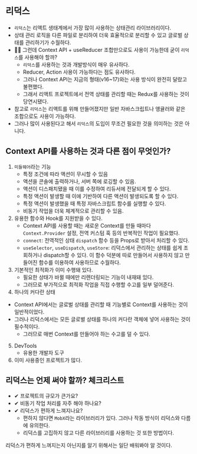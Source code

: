 # `리덕스`

-   `리덕스`는 리액트 생태계에서 가장 많이 사용하는 상태관리 라이브러리이다.
-   상태 관리 로직을 다른 파일로 분리하여 더욱 효율적으로 분리할 수 있고 글로벌 상태를 관리하기가 수월하다.
-   🤷‍♂️ 그런데 Context API + useReducer 조합만으로도 사용이 가능한데 굳이 `리덕스`를 사용해야 할까?
    -   `리덕스`를 사용하는 것과 개발방식이 매우 유사하다.
    -   Reducer, Action 사용이 가능하다는 점도 유사하다.
    -   그러나 Context API는 지금의 형태(v16~17)와는 사용 방식이 완전히 달랐고 불편했다.
    -   그래서 리액트 프로젝트에서 전역 상태를 관리할 때는 Redux를 사용하는 것이 당연시됐다.
-   참고로 `리덕스`는 리액트를 위해 만들어졌지만 일반 자바스크립트나 앵귤러와 같은 조합으로도 사용이 가능하다.
-   그러나 많이 사용된다고 해서 `리덕스`의 도입이 무조건 필요한 것을 의미하는 것은 아니다.

## Context API를 사용하는 것과 다른 점이 무엇인가?

1. `미들웨어`라는 기능
    - 특정 조건에 따라 액션이 무시할 수 있음
    - 액션을 콘솔에 출력하거나, 서버 쪽에 로깅할 수 있음.
    - 액션이 디스패치됐을 때 이를 수정하여 리듀서에 전달되게 할 수 있다.
    - 특정 액션이 발생할 때 이에 기반하여 다른 액션이 발생되도록 할 수 있다.
    - 특정 액션이 발생했을 때 특정 자바스크립트 함수를 실행할 수 있다.
    - 비동기 작업을 더욱 체계적으로 관리할 수 있음.
2. 유용한 함수와 Hook를 지원받을 수 있다.
    - Context API를 사용할 때는 새로운 Context를 만들 때마다 `Context.Provider` 설정, 전역 커스텀 훅 등의 반복적인 작업이 필요했다.
    - `connect`: 전역적인 상태 `dispatch` 함수 등을 Props로 받아서 처리할 수 있다.
    - `useSelector`, `useDispatch`, `useStore`: 리덕스에서 관리하는 상태를 쉽게 조회하거나 dispatch할 수 있다. 이 함수 덕분에 따로 만들어서 사용하지 않고 만들어진 함수를 이용하여 사용하므로 수월하다.
3. 기본적인 최적화가 이미 수행돼 있다.
    - 필요한 상태가 바뀔 때에만 리렌더링되는 기능이 내재돼 있다.
    - 그러므로 부가적으로 최적화 작업을 직접 수행할 수고를 일부 덜어준다.
4. 하나의 커다란 상태

-   Context API에서는 글로벌 상태를 관리할 때 기능별로 Context를 사용하는 것이 일반적이었다.
-   그러나 리덕스에서는 모든 글로벌 상태를 하나의 커다란 객체에 넣어 사용하는 것이 필수적이다.
    -   그러므로 매번 Context를 만들어야 하는 수고를 덜 수 있다.

5. DevTools
    - 유용한 개발자 도구
6. 이미 사용중인 프로젝트가 많다.

## 리덕스는 언제 써야 할까? 체크리스트

-   ✔ 프로젝트의 규모가 큰가요?
-   ✔ 비동기 작업 처리를 자주 해야 하나요?
-   ✔ 리덕스가 편하게 느껴지나요?
    -   편하지 않다면 `MobX`라는 라이브러리가 있다. 그러나 작동 방식이 리덕스와 다름에 유의한다.
    -   리덕스를 고집하지 않고 다른 라이브러리를 사용하는 것 또한 방법이다.

리덕스가 편하게 느껴지는지 아닌지를 알기 위해서는 일단 배워봐야 알 것이다.
